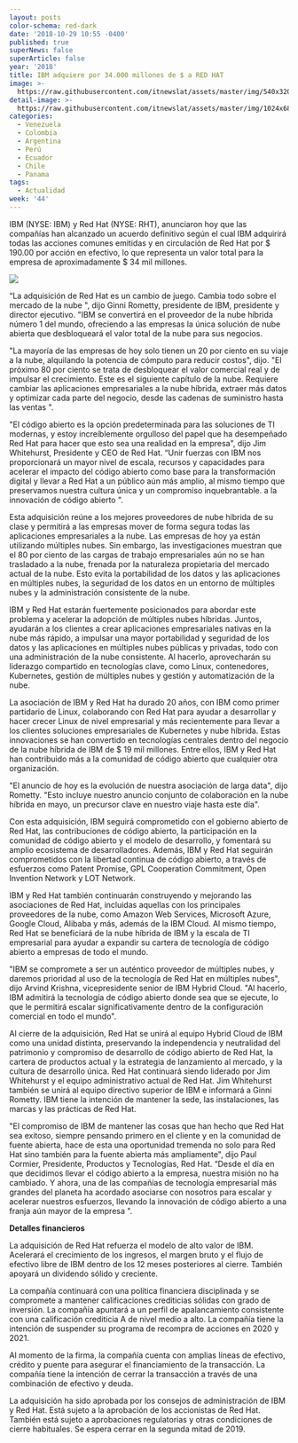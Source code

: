 ```yaml
---
layout: posts
color-schema: red-dark
date: '2018-10-29 10:55 -0400'
published: true
superNews: false
superArticle: false
year: '2018'
title: IBM adquiere por 34.000 millones de $ a RED HAT
image: >-
  https://raw.githubusercontent.com/itnewslat/assets/master/img/540x320/IBM-REDHAT-p.jpg
detail-image: >-
  https://raw.githubusercontent.com/itnewslat/assets/master/img/1024x680/IBM-REDHAT-g.jpg
categories:
  - Venezuela
  - Colombia
  - Argentina
  - Perú
  - Ecuador
  - Chile
  - Panama
tags:
  - Actualidad
week: '44'
---
```

IBM (NYSE: IBM) y Red Hat (NYSE: RHT), anunciaron hoy que las compañías han alcanzado un acuerdo definitivo según el cual IBM adquirirá todas las acciones comunes emitidas y en circulación de Red Hat por $ 190.00 por acción en efectivo, lo que representa un valor total para la empresa de aproximadamente $ 34 mil millones.

![](https://www.securityworldmarket.com/media/b5bd024f-6c9a-408f-b178-9c16f2d98dd8/KkdKpA/Images/News/EN/2018/IBM-Red-Hat.jpg?w=480&action=fill)

“La adquisición de Red Hat es un cambio de juego. Cambia todo sobre el mercado de la nube ", dijo Ginni Rometty, presidente de IBM, presidente y director ejecutivo. "IBM se convertirá en el proveedor de la nube híbrida número 1 del mundo, ofreciendo a las empresas la única solución de nube abierta que desbloqueará el valor total de la nube para sus negocios.

"La mayoría de las empresas de hoy solo tienen un 20 por ciento en su viaje a la nube, alquilando la potencia de cómputo para reducir costos", dijo. "El próximo 80 por ciento se trata de desbloquear el valor comercial real y de impulsar el crecimiento. Este es el siguiente capítulo de la nube. Requiere cambiar las aplicaciones empresariales a la nube híbrida, extraer más datos y optimizar cada parte del negocio, desde las cadenas de suministro hasta las ventas ".

"El código abierto es la opción predeterminada para las soluciones de TI modernas, y estoy increíblemente orgulloso del papel que ha desempeñado Red Hat para hacer que esto sea una realidad en la empresa", dijo Jim Whitehurst, Presidente y CEO de Red Hat. “Unir fuerzas con IBM nos proporcionará un mayor nivel de escala, recursos y capacidades para acelerar el impacto del código abierto como base para la transformación digital y llevar a Red Hat a un público aún más amplio, al mismo tiempo que preservamos nuestra cultura única y un compromiso inquebrantable. a la innovación de código abierto ".

Esta adquisición reúne a los mejores proveedores de nube híbrida de su clase y permitirá a las empresas mover de forma segura todas las aplicaciones empresariales a la nube. Las empresas de hoy ya están utilizando múltiples nubes. Sin embargo, las investigaciones muestran que el 80 por ciento de las cargas de trabajo empresariales aún no se han trasladado a la nube, frenada por la naturaleza propietaria del mercado actual de la nube. Esto evita la portabilidad de los datos y las aplicaciones en múltiples nubes, la seguridad de los datos en un entorno de múltiples nubes y la administración consistente de la nube.

IBM y Red Hat estarán fuertemente posicionados para abordar este problema y acelerar la adopción de múltiples nubes híbridas. Juntos, ayudarán a los clientes a crear aplicaciones empresariales nativas en la nube más rápido, a impulsar una mayor portabilidad y seguridad de los datos y las aplicaciones en múltiples nubes públicas y privadas, todo con una administración de la nube consistente. Al hacerlo, aprovecharán su liderazgo compartido en tecnologías clave, como Linux, contenedores, Kubernetes, gestión de múltiples nubes y gestión y automatización de la nube.

La asociación de IBM y Red Hat ha durado 20 años, con IBM como primer partidario de Linux, colaborando con Red Hat para ayudar a desarrollar y hacer crecer Linux de nivel empresarial y más recientemente para llevar a los clientes soluciones empresariales de Kubernetes y nube híbrida. Estas innovaciones se han convertido en tecnologías centrales dentro del negocio de la nube híbrida de IBM de $ 19 mil millones. Entre ellos, IBM y Red Hat han contribuido más a la comunidad de código abierto que cualquier otra organización.

"El anuncio de hoy es la evolución de nuestra asociación de larga data", dijo Rometty. "Esto incluye nuestro anuncio conjunto de colaboración en la nube híbrida en mayo, un precursor clave en nuestro viaje hasta este día".

Con esta adquisición, IBM seguirá comprometido con el gobierno abierto de Red Hat, las contribuciones de código abierto, la participación en la comunidad de código abierto y el modelo de desarrollo, y fomentará su amplio ecosistema de desarrolladores. Además, IBM y Red Hat seguirán comprometidos con la libertad continua de código abierto, a través de esfuerzos como Patent Promise, GPL Cooperation Commitment, Open Invention Network y LOT Network.

IBM y Red Hat también continuarán construyendo y mejorando las asociaciones de Red Hat, incluidas aquellas con los principales proveedores de la nube, como Amazon Web Services, Microsoft Azure, Google Cloud, Alibaba y más, además de la IBM Cloud. Al mismo tiempo, Red Hat se beneficiará de la nube híbrida de IBM y la escala de TI empresarial para ayudar a expandir su cartera de tecnología de código abierto a empresas de todo el mundo.

"IBM se compromete a ser un auténtico proveedor de múltiples nubes, y daremos prioridad al uso de la tecnología de Red Hat en múltiples nubes", dijo Arvind Krishna, vicepresidente senior de IBM Hybrid Cloud. "Al hacerlo, IBM admitirá la tecnología de código abierto donde sea que se ejecute, lo que le permitirá escalar significativamente dentro de la configuración comercial en todo el mundo".

Al cierre de la adquisición, Red Hat se unirá al equipo Hybrid Cloud de IBM como una unidad distinta, preservando la independencia y neutralidad del patrimonio y compromiso de desarrollo de código abierto de Red Hat, la cartera de productos actual y la estrategia de lanzamiento al mercado, y la cultura de desarrollo única. Red Hat continuará siendo liderado por Jim Whitehurst y el equipo administrativo actual de Red Hat. Jim Whitehurst también se unirá al equipo directivo superior de IBM e informará a Ginni Rometty. IBM tiene la intención de mantener la sede, las instalaciones, las marcas y las prácticas de Red Hat.

"El compromiso de IBM de mantener las cosas que han hecho que Red Hat sea exitoso, siempre pensando primero en el cliente y en la comunidad de fuente abierta, hace de esta una oportunidad tremenda no solo para Red Hat sino también para la fuente abierta más ampliamente", dijo Paul Cormier, Presidente, Productos y Tecnologías, Red Hat. “Desde el día en que decidimos llevar el código abierto a la empresa, nuestra misión no ha cambiado. Y ahora, una de las compañías de tecnología empresarial más grandes del planeta ha acordado asociarse con nosotros para escalar y acelerar nuestros esfuerzos, llevando la innovación de código abierto a una franja aún mayor de la empresa ".

**Detalles financieros**

La adquisición de Red Hat refuerza el modelo de alto valor de IBM. Acelerará el crecimiento de los ingresos, el margen bruto y el flujo de efectivo libre de IBM dentro de los 12 meses posteriores al cierre. También apoyará un dividendo sólido y creciente.

La compañía continuará con una política financiera disciplinada y se compromete a mantener calificaciones crediticias sólidas con grado de inversión. La compañía apuntará a un perfil de apalancamiento consistente con una calificación crediticia A de nivel medio a alto. La compañía tiene la intención de suspender su programa de recompra de acciones en 2020 y 2021.

Al momento de la firma, la compañía cuenta con amplias líneas de efectivo, crédito y puente para asegurar el financiamiento de la transacción. La compañía tiene la intención de cerrar la transacción a través de una combinación de efectivo y deuda.

La adquisición ha sido aprobada por los consejos de administración de IBM y Red Hat. Está sujeto a la aprobación de los accionistas de Red Hat. También está sujeto a aprobaciones regulatorias y otras condiciones de cierre habituales. Se espera cerrar en la segunda mitad de 2019.